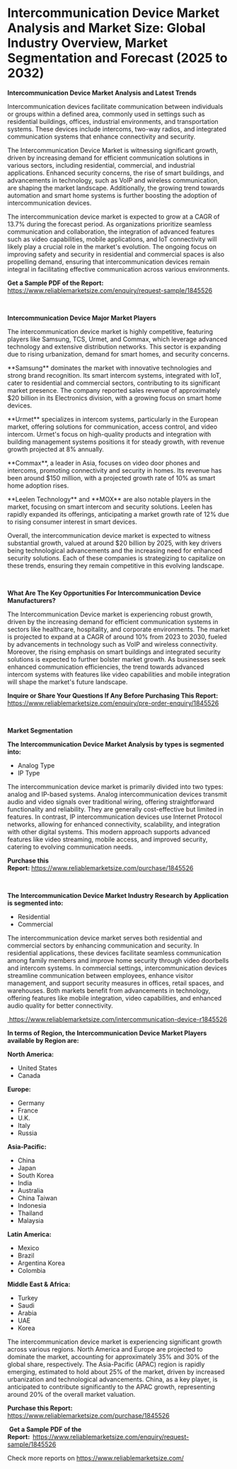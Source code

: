 <p><h1>Intercommunication Device Market Analysis and Market Size: Global Industry Overview, Market Segmentation and Forecast (2025 to 2032)</h1></p><p><strong>Intercommunication Device Market Analysis and Latest Trends</strong></p>
<p><p>Intercommunication devices facilitate communication between individuals or groups within a defined area, commonly used in settings such as residential buildings, offices, industrial environments, and transportation systems. These devices include intercoms, two-way radios, and integrated communication systems that enhance connectivity and security.</p><p>The Intercommunication Device Market is witnessing significant growth, driven by increasing demand for efficient communication solutions in various sectors, including residential, commercial, and industrial applications. Enhanced security concerns, the rise of smart buildings, and advancements in technology, such as VoIP and wireless communication, are shaping the market landscape. Additionally, the growing trend towards automation and smart home systems is further boosting the adoption of intercommunication devices.</p><p>The intercommunication device market is expected to grow at a CAGR of 13.7% during the forecast period. As organizations prioritize seamless communication and collaboration, the integration of advanced features such as video capabilities, mobile applications, and IoT connectivity will likely play a crucial role in the market's evolution. The ongoing focus on improving safety and security in residential and commercial spaces is also propelling demand, ensuring that intercommunication devices remain integral in facilitating effective communication across various environments.</p></p>
<p><strong>Get a Sample PDF of the Report:&nbsp;</strong> <a href="https://www.reliablemarketsize.com/enquiry/request-sample/1845526?utm_campaign=2444&utm_medium=2&utm_source=Github&utm_content=ia&utm_term=05042025&utm_id=intercommunication-device">https://www.reliablemarketsize.com/enquiry/request-sample/1845526</a></p>
<p>&nbsp;</p>
<p><strong>Intercommunication Device Major Market Players</strong></p>
<p><p>The intercommunication device market is highly competitive, featuring players like Samsung, TCS, Urmet, and Commax, which leverage advanced technology and extensive distribution networks. This sector is expanding due to rising urbanization, demand for smart homes, and security concerns.</p><p>**Samsung** dominates the market with innovative technologies and strong brand recognition. Its smart intercom systems, integrated with IoT, cater to residential and commercial sectors, contributing to its significant market presence. The company reported sales revenue of approximately $20 billion in its Electronics division, with a growing focus on smart home devices.</p><p>**Urmet** specializes in intercom systems, particularly in the European market, offering solutions for communication, access control, and video intercom. Urmet's focus on high-quality products and integration with building management systems positions it for steady growth, with revenue growth projected at 8% annually.</p><p>**Commax**, a leader in Asia, focuses on video door phones and intercoms, promoting connectivity and security in homes. Its revenue has been around $150 million, with a projected growth rate of 10% as smart home adoption rises.</p><p>**Leelen Technology** and **MOX** are also notable players in the market, focusing on smart intercom and security solutions. Leelen has rapidly expanded its offerings, anticipating a market growth rate of 12% due to rising consumer interest in smart devices.</p><p>Overall, the intercommunication device market is expected to witness substantial growth, valued at around $20 billion by 2025, with key drivers being technological advancements and the increasing need for enhanced security solutions. Each of these companies is strategizing to capitalize on these trends, ensuring they remain competitive in this evolving landscape.</p></p>
<p>&nbsp;</p>
<p><strong>What Are The Key Opportunities For Intercommunication Device Manufacturers?</strong></p>
<p><p>The Intercommunication Device market is experiencing robust growth, driven by the increasing demand for efficient communication systems in sectors like healthcare, hospitality, and corporate environments. The market is projected to expand at a CAGR of around 10% from 2023 to 2030, fueled by advancements in technology such as VoIP and wireless connectivity. Moreover, the rising emphasis on smart buildings and integrated security solutions is expected to further bolster market growth. As businesses seek enhanced communication efficiencies, the trend towards advanced intercom systems with features like video capabilities and mobile integration will shape the market's future landscape.</p></p>
<p><strong>Inquire or Share Your Questions If Any Before Purchasing This Report:</strong> <a href="https://www.reliablemarketsize.com/enquiry/pre-order-enquiry/1845526?utm_campaign=2444&utm_medium=2&utm_source=Github&utm_content=ia&utm_term=05042025&utm_id=intercommunication-device">https://www.reliablemarketsize.com/enquiry/pre-order-enquiry/1845526</a></p>
<p>&nbsp;</p>
<p><strong>Market Segmentation</strong></p>
<p><strong>The Intercommunication Device Market Analysis by types is segmented into:</strong></p>
<p><ul><li>Analog Type</li><li>IP Type</li></ul></p>
<p><p>The intercommunication device market is primarily divided into two types: analog and IP-based systems. Analog intercommunication devices transmit audio and video signals over traditional wiring, offering straightforward functionality and reliability. They are generally cost-effective but limited in features. In contrast, IP intercommunication devices use Internet Protocol networks, allowing for enhanced connectivity, scalability, and integration with other digital systems. This modern approach supports advanced features like video streaming, mobile access, and improved security, catering to evolving communication needs.</p></p>
<p><strong>Purchase this Report:&nbsp;</strong><a href="https://www.reliablemarketsize.com/purchase/1845526?utm_campaign=2444&utm_medium=2&utm_source=Github&utm_content=ia&utm_term=05042025&utm_id=intercommunication-device">https://www.reliablemarketsize.com/purchase/1845526</a></p>
<p>&nbsp;</p>
<p><strong>The Intercommunication Device Market Industry Research by Application is segmented into:</strong></p>
<p><ul><li>Residential</li><li>Commercial</li></ul></p>
<p><p>The intercommunication device market serves both residential and commercial sectors by enhancing communication and security. In residential applications, these devices facilitate seamless communication among family members and improve home security through video doorbells and intercom systems. In commercial settings, intercommunication devices streamline communication between employees, enhance visitor management, and support security measures in offices, retail spaces, and warehouses. Both markets benefit from advancements in technology, offering features like mobile integration, video capabilities, and enhanced audio quality for better connectivity.</p></p>
<p><a href="https://www.reliablemarketsize.com/intercommunication-device-r1845526?utm_campaign=2444&utm_medium=2&utm_source=Github&utm_content=ia&utm_term=05042025&utm_id=intercommunication-device">&nbsp;https://www.reliablemarketsize.com/intercommunication-device-r1845526</a></p>
<p><strong>In terms of Region, the Intercommunication Device Market Players available by Region are:</strong></p>
<p>
    <p> <strong> North America: </strong>
        <ul>
            <li>United States</li>
            <li>Canada</li>
        </ul>
        </p> 
    <p> <strong> Europe: </strong>
        <ul>
            <li>Germany</li>
            <li>France</li>
            <li>U.K.</li>
            <li>Italy</li>
            <li>Russia</li>
        </ul>
        </p> 
    <p> <strong> Asia-Pacific: </strong>
        <ul>
            <li>China</li>
            <li>Japan</li>
            <li>South Korea</li>
            <li>India</li>
            <li>Australia</li>
            <li>China Taiwan</li>
            <li>Indonesia</li>
            <li>Thailand</li>
            <li>Malaysia</li>
        </ul>
        </p> 
    <p> <strong> Latin America: </strong>
        <ul>
            <li>Mexico</li>
            <li>Brazil</li>
            <li>Argentina Korea</li>
            <li>Colombia</li>
        </ul>
        </p> 
    <p> <strong> Middle East & Africa: </strong>
        <ul>
            <li>Turkey</li>
            <li>Saudi</li>
            <li>Arabia</li>
            <li>UAE</li>
            <li>Korea</li>
        </ul>
    </p>
    </p>
<p><p>The intercommunication device market is experiencing significant growth across various regions. North America and Europe are projected to dominate the market, accounting for approximately 35% and 30% of the global share, respectively. The Asia-Pacific (APAC) region is rapidly emerging, estimated to hold about 25% of the market, driven by increased urbanization and technological advancements. China, as a key player, is anticipated to contribute significantly to the APAC growth, representing around 20% of the overall market valuation.</p></p>
<p><strong>Purchase this Report: </strong><a href="https://www.reliablemarketsize.com/purchase/1845526?utm_campaign=2444&utm_medium=2&utm_source=Github&utm_content=ia&utm_term=05042025&utm_id=intercommunication-device">https://www.reliablemarketsize.com/purchase/1845526</a></p>
<p>&nbsp;<strong>Get a Sample PDF of the Report:&nbsp;&nbsp;</strong><a href="https://www.reliablemarketsize.com/enquiry/request-sample/1845526?utm_campaign=2444&utm_medium=2&utm_source=Github&utm_content=ia&utm_term=05042025&utm_id=intercommunication-device">https://www.reliablemarketsize.com/enquiry/request-sample/1845526</a></p>
<p><strong></strong></p>
<p>Check more reports on <a href="https://www.reliablemarketsize.com/?utm_campaign=2444&utm_medium=2&utm_source=Github&utm_content=ia&utm_term=05042025&utm_id=intercommunication-device">https://www.reliablemarketsize.com/</a></p>